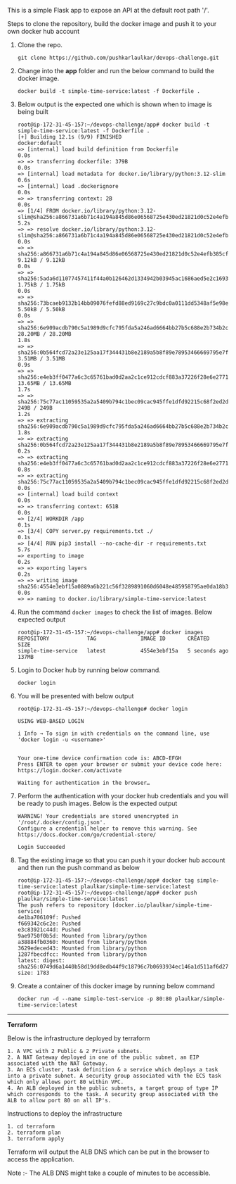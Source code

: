 This is a simple Flask app to expose an API at the default root path '/'.

Steps to clone the repository, build the docker image and push it to your own docker hub account
  1. Clone the repo.
     
     ```
     git clone https://github.com/pushkarlaulkar/devops-challenge.git
     ```
  2. Change into the **app** folder and run the below command to build the docker image.
     
     ```
     docker build -t simple-time-service:latest -f Dockerfile .
     ```
  3. Below output is the expected one which is shown when to image is being built

     ```
     root@ip-172-31-45-157:~/devops-challenge/app# docker build -t simple-time-service:latest -f Dockerfile .
     [+] Building 12.1s (9/9) FINISHED                                                                                                                                                          docker:default
     => [internal] load build definition from Dockerfile                                                                                                                                                 0.0s
     => => transferring dockerfile: 379B                                                                                                                                                                 0.0s
     => [internal] load metadata for docker.io/library/python:3.12-slim                                                                                                                                  0.6s
     => [internal] load .dockerignore                                                                                                                                                                    0.0s
     => => transferring context: 2B                                                                                                                                                                      0.0s
     => [1/4] FROM docker.io/library/python:3.12-slim@sha256:a866731a6b71c4a194a845d86e06568725e430ed21821d0c52e4efb385cf6c6f                                                                            5.2s
     => => resolve docker.io/library/python:3.12-slim@sha256:a866731a6b71c4a194a845d86e06568725e430ed21821d0c52e4efb385cf6c6f                                                                            0.0s
     => => sha256:a866731a6b71c4a194a845d86e06568725e430ed21821d0c52e4efb385cf6c6f 9.12kB / 9.12kB                                                                                                       0.0s
     => => sha256:5ada6d11077457411f44a0b126462d1334942b03945ac1686aed5e2c16931380 1.75kB / 1.75kB                                                                                                       0.0s
     => => sha256:73bcaeb9132b14bb09076fefd88ed9169c27c9bdc0a0111dd5348af5e98e3a3a 5.50kB / 5.50kB                                                                                                       0.0s
     => => sha256:6e909acdb790c5a1989d9cfc795fda5a246ad6664bb27b5c688e2b734b2c5fad 28.20MB / 28.20MB                                                                                                     1.8s
     => => sha256:0b564fcd72a23e125aa17f344431b8e2189a5b8f89e78953466669795e7f8089 3.51MB / 3.51MB                                                                                                       0.9s
     => => sha256:e4eb3ff0477a6c3c65761bad0d2aa2c1ce912cdcf883a37226f28e6e277126b6 13.65MB / 13.65MB                                                                                                     1.7s
     => => sha256:75c77ac11059535a2a5409b794c1bec09cac945ffe1dfd92215c68f2ed2d35d4 249B / 249B                                                                                                           1.2s
     => => extracting sha256:6e909acdb790c5a1989d9cfc795fda5a246ad6664bb27b5c688e2b734b2c5fad                                                                                                            1.8s
     => => extracting sha256:0b564fcd72a23e125aa17f344431b8e2189a5b8f89e78953466669795e7f8089                                                                                                            0.2s
     => => extracting sha256:e4eb3ff0477a6c3c65761bad0d2aa2c1ce912cdcf883a37226f28e6e277126b6                                                                                                            0.8s
     => => extracting sha256:75c77ac11059535a2a5409b794c1bec09cac945ffe1dfd92215c68f2ed2d35d4                                                                                                            0.0s
     => [internal] load build context                                                                                                                                                                    0.0s
     => => transferring context: 651B                                                                                                                                                                    0.0s
     => [2/4] WORKDIR /app                                                                                                                                                                               0.1s
     => [3/4] COPY server.py requirements.txt ./                                                                                                                                                         0.1s
     => [4/4] RUN pip3 install --no-cache-dir -r requirements.txt                                                                                                                                        5.7s
     => exporting to image                                                                                                                                                                               0.2s 
     => => exporting layers                                                                                                                                                                              0.2s 
     => => writing image sha256:4554e3ebf15a0889a6b221c56f3289891060d6048e485958795ae0da18b3064b                                                                                                         0.0s 
     => => naming to docker.io/library/simple-time-service:latest
     ```
  4. Run the command `docker images` to check the list of images. Below expected output

     ```
     root@ip-172-31-45-157:~/devops-challenge/app# docker images                                                                                                                                               
     REPOSITORY            TAG              IMAGE ID       CREATED         SIZE                                                                                                                                
     simple-time-service   latest           4554e3ebf15a   5 seconds ago   137MB
     ```
  5. Login to Docker hub by running below command.

     ```
     docker login
     ```
  6. You will be presented with below output

     ```
     root@ip-172-31-45-157:~/devops-challenge# docker login

     USING WEB-BASED LOGIN
      
     i Info → To sign in with credentials on the command line, use 'docker login -u <username>'
               
      
     Your one-time device confirmation code is: ABCD-EFGH
     Press ENTER to open your browser or submit your device code here: https://login.docker.com/activate
      
     Waiting for authentication in the browser…
     ```
  7. Perform the authentication with your docker hub credentials and you will be ready to push images. Below is the expected output

     ```
     WARNING! Your credentials are stored unencrypted in '/root/.docker/config.json'.
     Configure a credential helper to remove this warning. See
     https://docs.docker.com/go/credential-store/

     Login Succeeded
     ```
  8. Tag the existing image so that you can push it your docker hub account and then run the push command as below

     ```
     root@ip-172-31-45-157:~/devops-challenge/app# docker tag simple-time-service:latest plaulkar/simple-time-service:latest 
     root@ip-172-31-45-157:~/devops-challenge/app# docker push plaulkar/simple-time-service:latest 
     The push refers to repository [docker.io/plaulkar/simple-time-service]
     4e1ba706109f: Pushed 
     f669342c6c2e: Pushed 
     e3c83921c44d: Pushed 
     9ae9750f0b5d: Mounted from library/python 
     a38884fb0360: Mounted from library/python 
     3629edeced43: Mounted from library/python 
     1287fbecdfcc: Mounted from library/python 
     latest: digest: sha256:0749d6a1440b58d19dd8edb44f9c18796c7b0693934ec146a1d511af6d274279 size: 1783
     ```
  9. Create a container of this docker image by running below command
      
     ```
     docker run -d --name simple-test-service -p 80:80 plaulkar/simple-time-service:latest
     ```

---------------------------

**Terraform**

  Below is the infrastructure deployed by terraform
  
    1. A VPC with 2 Public & 2 Private subnets.
    2. A NAT Gateway deployed in one of the public subnet, an EIP associated with the NAT Gateway.
    3. An ECS cluster, task definition & a service which deploys a task into a private subnet. A security group associated with the ECS task which only allows port 80 within VPC.
    4. An ALB deployed in the public subnets, a target group of type IP which corresponds to the task. A security group associated with the ALB to allow port 80 on all IP's.

  Instructions to deploy the infrastructure

    1. cd terraform
    2. terraform plan
    3. terraform apply

  Terraform will output the ALB DNS which can be put in the browser to access the application.
  
  Note :- The ALB DNS might take a couple of minutes to be accessible.
